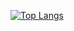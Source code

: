 [![Top Langs](https://github-readme-stats.vercel.app/api/top-langs/?username=foodyfood&layout=compact&langs_count=10&theme=tokyonight)](https://github.com/foodyfood/github-readme-stats)

